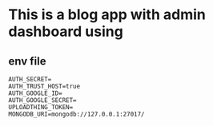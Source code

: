 # This is a blog app with admin dashboard using

## env file

```env
AUTH_SECRET=
AUTH_TRUST_HOST=true
AUTH_GOOGLE_ID=
AUTH_GOOGLE_SECRET=
UPLOADTHING_TOKEN=
MONGODB_URI=mongodb://127.0.0.1:27017/
```
